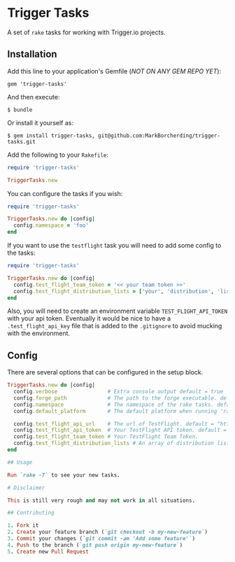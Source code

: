 # Trigger Tasks

A set of `rake` tasks for working with Trigger.io projects.

## Installation

Add this line to your application's Gemfile (*NOT ON ANY GEM REPO YET*):

    gem 'trigger-tasks'

And then execute:

    $ bundle

Or install it yourself as:

    $ gem install trigger-tasks, git@github.com:MarkBorcherding/trigger-tasks.git


Add the following to your `Rakefile`:

```ruby
require 'trigger-tasks'

TriggerTasks.new
```

You can configure the tasks if you wish:


```ruby
require 'trigger-tasks'

TriggerTasks.new do |config|
  config.namespace = 'foo'
end
```

If you want to use the `testflight` task you will need to add some config to the tasks:

```ruby
require 'trigger-tasks'

TriggerTasks.new do |config|
  config.test_flight_team_token = '<< your team token >>'
  config.test_flight_distribution_lists = ['your', 'distribution', 'lists']
end
```

Also, you will need to create an environment variable `TEST_FLIGHT_API_TOKEN` with your
api token. Eventually it would be nice to have a `.test_flight_api_key` file that is added
to the `.gitignore` to avoid mucking with the environment.

## Config

There are several options that can be configured in the setup block.

```ruby
TriggerTasks.new do |config|
  config.verbose                # Extra console output default = true
  config.forge_path             # The path to the forge executable. default = 'forge'
  config.namespace              # The namespace of the rake tasks. default = 'forge'
  config.default_platform       # The default platform when running 'rake device'. default = 'ios'

  config.test_flight_api_url    # The url of TestFlight. default = "https://testflightapp.com/api/builds.json"
  config.test_flight_api_token  # Your TestFlight API token. default = ENV['TEST_FLIGHT_API_TOKEN']
  config.test_flight_team_token # Your TestFlight Team Token.
  config.test_flight_distribution_lists # An array of distribution lists in TestFlight.
end

## Usage

Run `rake -T` to see your new tasks.

# Disclaimer

This is still very rough and may not work in all situations.

## Contributing

1. Fork it
2. Create your feature branch (`git checkout -b my-new-feature`)
3. Commit your changes (`git commit -am 'Add some feature'`)
4. Push to the branch (`git push origin my-new-feature`)
5. Create new Pull Request
